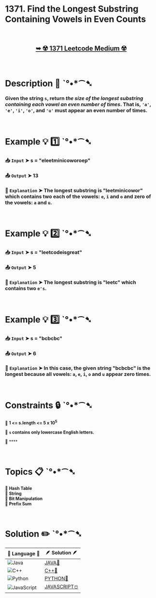 # 1371. Find the Longest Substring Containing Vowels in Even Counts

</br>

<h2 align="center"> 

<a href="https://leetcode.com/problems/find-the-longest-substring-containing-vowels-in-even-counts/description/?envType=daily-question&envId=2024-09-15"><strong>➥ ☢️ 1371 Leetcode Medium ☢️ </strong></a>
</h2>

</br>

# Description 📜 ˋ°•*⁀➷

### Given the string `s`, return *the size of the longest substring containing each vowel an even number of times*. That is, `'a'`, `'e'`, `'i'`, `'o'`, and `'u'` must appear an even number of times.

</br>

# Example 💡 1️⃣ ˋ°•*⁀➷

  ### 📥 `Input`  ➤ s = "eleetminicoworoep"

  ### 📤 `Output`  ➤ 13

  ### 🔦 `Explanation`  ➤ The longest substring is "leetminicowor" which contains two each of the vowels: `e`, `i` and `o` and zero of the vowels: `a` and `u`.

</br>

# Example 💡 2️⃣ ˋ°•*⁀➷

  ### 📥 `Input` ➤ s = "leetcodeisgreat"

  ### 📤 `Output`  ➤ 5

  ### 🔦 `Explanation` ➤ The longest substring is "leetc" which contains two `e's`.


</br>

# Example 💡 3️⃣ ˋ°•*⁀➷

  ### 📥 `Input` ➤ s = "bcbcbc"

  ### 📤 `Output`  ➤ 6

  ### 🔦 `Explanation`  ➤ In this case, the given string "bcbcbc" is the longest because all vowels: `a`, `e`, `i`, `o` and `u` appear zero times.

</br>

# Constraints 🔒 ˋ°•*⁀➷

🔹 **1 <= s.length <= 5 x 10<sup>5</sup>** </br>

🔹 **`s` contains only lowercase English letters.** </br>

🔹 **** </br>

</br>

# Topics 📋 ˋ°•*⁀➷

🔸 **Hash Table**  </br>
🔸 **String**  </br>
🔸 **Bit Manipulation**  </br>
🔸 **Prefix Sum**  </br>

</br>

# Solution ✏️ ˋ°•*⁀➷

| 📒 Language 📒  | 🪶 Solution 🪶 |
| ------------- | ------------- |
|  ![Java](https://img.shields.io/badge/java-%23ED8B00.svg?style=for-the-badge&logo=openjdk&logoColor=white)  | [JAVA🍁]() |
|  ![C++](https://img.shields.io/badge/c++-%2300599C.svg?style=for-the-badge&logo=c%2B%2B&logoColor=white)  | [C++🎲]()  |
|  ![Python](https://img.shields.io/badge/python-3670A0?style=for-the-badge&logo=python&logoColor=ffdd54)    | [PYTHON🍰]() |
| ![JavaScript](https://img.shields.io/badge/javascript-%23323330.svg?style=for-the-badge&logo=javascript&logoColor=%23F7DF1E)   | [JAVASCRIPT☃️]() |
